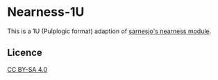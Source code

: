 # Nearness-1U

This is a 1U (Pulplogic format) adaption of [sarnesjo's nearness module](https://github.com/sarnesjo/nearness).

## Licence

[CC BY-SA 4.0](http://creativecommons.org/licenses/by-sa/4.0/)
